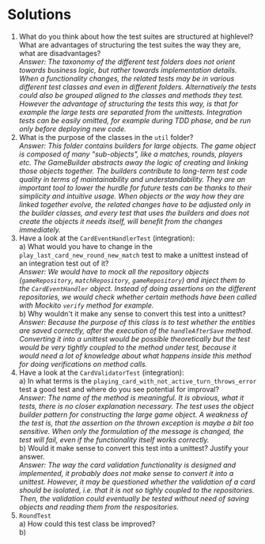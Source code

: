<!--NO_HARDWRAPS-->

# Solutions

1. What do you think about how the test suites are structured at highlevel? What are advantages of structuring the test suites the way they are, what are disadvantages?  
      *Answer: The taxonomy of the different test folders does not orient towards business logic, but rather
      towards implementation details. When a functionality changes, the related tests may be in various different test classes and even in different folders.
      Alternatively the tests could also be grouped aligned to the classes and methods they test.
      However the advantage of structuring the tests this way, is that for example the large tests are separated from the unittests. Integration tests can be
      easily omitted, for example during TDD phase, and be run only before deploying new code.*
2. What is the purpose of the classes in the `util` folder?  
*Answer: This folder contains builders for large objects. The game object is composed of many "sub-objects", like a matches, rounds, players etc.
The GameBuilder abstracts away the logic of creating and linking those objects together. The builders contribute to long-term
test code quality in terms of maintainability and understandability. They are an important tool to lower the hurdle for future tests can be
thanks to their simplicity and intuitive usage. When objects or the way how they are linked together evolve, the related changes have
to be adjusted only in the builder classes, and every test that uses the builders and does not create the objects it needs itself, will 
benefit from the changes immediately.*
3. Have a look at the `CardEventHandlerTest` (integration):  
   a) What would you have to change in the `play_last_card_new_round_new_match` test to make a unittest instead of an integration test out of it?  
   *Answer: We would have to mock all the repository objects (`gameRepository`, `matchRepository`, `gameRepository`) and inject them to the `CardEventHandler`
   object. Instead of doing assertions on the different repositories, we would check whether certain methods have been called with Mockito `verify`
   method for example.*  
   b) Why wouldn't it make any sense to convert this test into a unittest?  
   *Answer: Because the purpose of this class is to test whether the entities are saved correctly, after the execution of the `handleAfterSave`
   method. Converting it into a unittest would be possible theoretically but the test would be very tightly coupled to the method under test, because
   it would need a lot of knowledge about what happens inside this method for doing verifications on method calls.*
4. Have a look at the `CardValidatorTest` (integration):  
   a) In what terms is the `playing_card_with_not_active_turn_throws_error` test a good test and where do you see potential for improval?  
   *Answer: The name of the method is meaningful. It is obvious, what it tests, there is no closer explanation necessary. The test uses
   the object builder pattern for constructing the large game object. A weakness of the test is, that the assertion on the thrown exception is
   maybe a bit too sensitive. When only the formulation of the message is changed, the test will fail, even if the functionality itself works
   correctly.*  
   b) Would it make sense to convert this test into a unittest? Justify your answer.  
   *Answer: The way the card validation functionality is designed and implemented, it probably does not make sense to convert it into a unittest.
   However, it may be questioned whether the validation of a card should be isolated, i.e. that it is not so tighly coupled to the repositories.
   Then, the validation could eventually be tested without need of saving objects and reading them from the respositories.*
5. `RoundTest`  
   a) How could this test class be improved?  
   b)